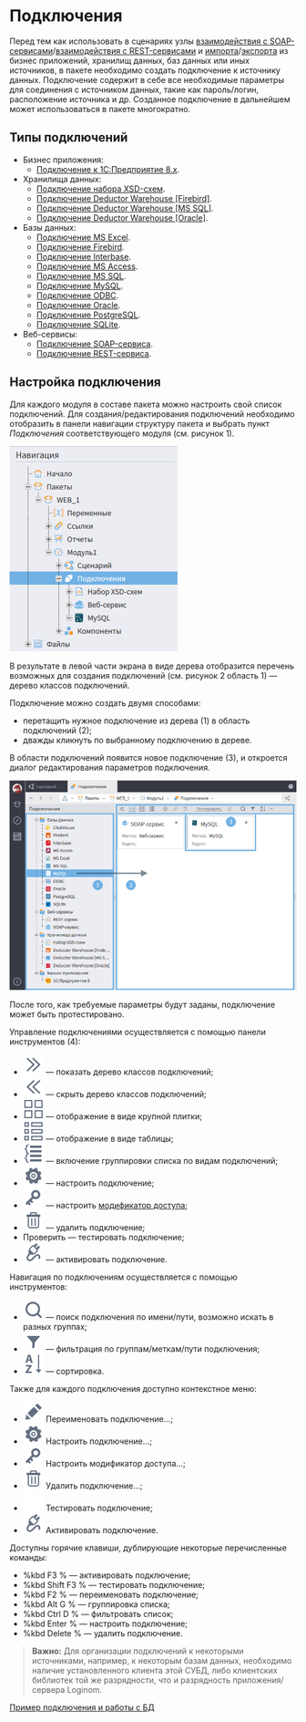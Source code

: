 # Подключения

Перед тем как использовать в сценариях узлы [взаимодействия с SOAP-сервисами](../../processors/integration/soap-request.md)/[взаимодействия с REST-сервисами](../../processors/integration/rest-request.md) и [импорта](../import/README.md)/[экспорта](../export/README.md) из бизнес приложений, хранилищ данных, баз данных или иных источников, в пакете необходимо создать подключение к источнику данных. Подключение содержит в себе все необходимые параметры для соединения с источником данных, такие как пароль/логин, расположение источника и др. Созданное подключение в дальнейшем может использоваться в пакете многократно.


## Типы подключений

* Бизнес приложения:
  * [Подключение к 1C:Предприятие 8.x](./list/1c.md).
* Хранилища данных:
  * [Подключение набора XSD-схем](./list/schemes.md).
  * [Подключение Deductor Warehouse [Firebird]](./list/wh-firebird.md).
  * [Подключение Deductor Warehouse [MS SQL]](./list/wh-mssql.md).
  * [Подключение Deductor Warehouse [Oracle]](./list/wh-oracle.md).
* Базы данных:
  * [Подключение MS Excel](./list/excel.md).
  * [Подключение Firebird](./list/firebird.md).
  * [Подключение Interbase](./list/interbase.md).
  * [Подключение MS Access](./list/msaccess.md).
  * [Подключение MS SQL](./list/mssql.md).
  * [Подключение MySQL](./list/mysql.md).
  * [Подключение ODBC](./list/odbc.md).
  * [Подключение Oracle](./list/oracle.md).
  * [Подключение PostgreSQL](./list/postgresql.md).
  * [Подключение SQLite](./list/sqlite.md).
* Веб-сервисы:
  * [Подключение SOAP-сервиса](./list/soap-service.md).
  * [Подключение REST-сервиса](./list/rest-service.md).

## Настройка подключения

Для каждого модуля в составе пакета можно настроить свой список подключений. Для создания/редактирования подключений необходимо отобразить в панели навигации структуру пакета и выбрать пункт *Подключения* соответствующего модуля (см. рисунок 1).

![Выбор пункта "Подключения" в панели навигации](./readme-1.png)

В результате в левой части экрана в виде дерева отобразится перечень возможных для создания подключений (см. рисунок 2 область 1) — дерево классов подключений.

Подключение можно создать двумя способами:

* перетащить нужное подключение из дерева (1) в область подключений (2);
* дважды кликнуть по выбранному подключению в дереве.

В области подключений появится новое подключение (3), и откроется диалог редактирования параметров подключения.

![Создание нового подключения](./readme-2.png)

После того, как требуемые параметры будут заданы, подключение может быть протестировано.

Управление подключениями осуществляется с помощью панели инструментов (4):

* ![показать дерево](../../images/icons/toolbar-controls/arrow-rr_default.svg) — показать дерево классов подключений;
* ![скрыть дерево](../../images/icons/toolbar-controls/arrow-ll_default.svg) — скрыть дерево классов подключений;
* ![крупная плитка](../../images/icons/toolbar-controls/tile_default.svg) — отображение в виде крупной плитки;
* ![таблица](../../images/icons/toolbar-controls/table_default.svg) — отображение в виде таблицы;
* ![группировать список](../../images/icons/toolbar-controls/group-list_default.svg) — включение группировки списка по видам подключений;
* ![настроить подключение](../../images/icons/toolbar-controls/setup_default.svg) — настроить подключение;
* ![настроить модификатор доступа](../../images/icons/toolbar-controls/access-rights_default.svg) — настроить [модификатор доступа](../../scenario/access-modifier.md);
* ![удалить подключение](../../images/icons/toolbar-controls/delete_default.svg) — удалить подключение;
* Проверить — тестировать подключение;
* ![активировать подключение](../../images/icons/toolbar-controls/test-connection_default.svg) — активировать подключение.

Навигация по подключениям осуществляется с помощью инструментов:

* ![искать по списку](../../images/icons/toolbar-controls/zoom_default.svg) — поиск подключения по имени/пути, возможно искать в разных группах;
* ![фильтровать список](../../images/icons/toolbar-controls/filter_default.svg) — фильтрация по группам/меткам/пути подключения;
* ![сортировать список](../../images/icons/toolbar-controls/sort-asc_default.svg) — сортировка.

Также для каждого подключения доступно контекстное меню:

* ![переименовать](../../images/icons/toolbar-controls/edit_default.svg) Переименовать подключение…;
* ![настроить](../../images/icons/toolbar-controls/setup_default.svg) Настроить подключение…;
* ![доступ](../../images/icons/toolbar-controls/access-rights_default.svg) Настроить модификатор доступа…;
* ![удалить](../../images/icons/toolbar-controls/delete_default.svg) Удалить подключение…;
* ![ ](../../images/icons/blank.svg) Тестировать подключение;
* ![активировать](../../images/icons/toolbar-controls/test-connection_default.svg) Активировать подключение.

Доступны горячие клавиши, дублирующие некоторые перечисленные команды:

* %kbd F3 % — активировать подключение;
* %kbd Shift F3 % — тестировать подключение;
* %kbd F2 % — переименовать подключение;
* %kbd Alt G % — группировка списка;
* %kbd Ctrl D % — фильтровать список;
* %kbd Enter % — настроить подключение;
* %kbd Delete % — удалить подключение.


> **Важно:** Для организации подключений к некоторыми источниками, например, к некоторым базам данных, необходимо наличие установленного клиента этой СУБД, либо клиентских библиотек той же разрядности, что и разрядность приложения/сервера Loginom.


[Пример подключения и работы с БД](../../quick-start/database.md)

